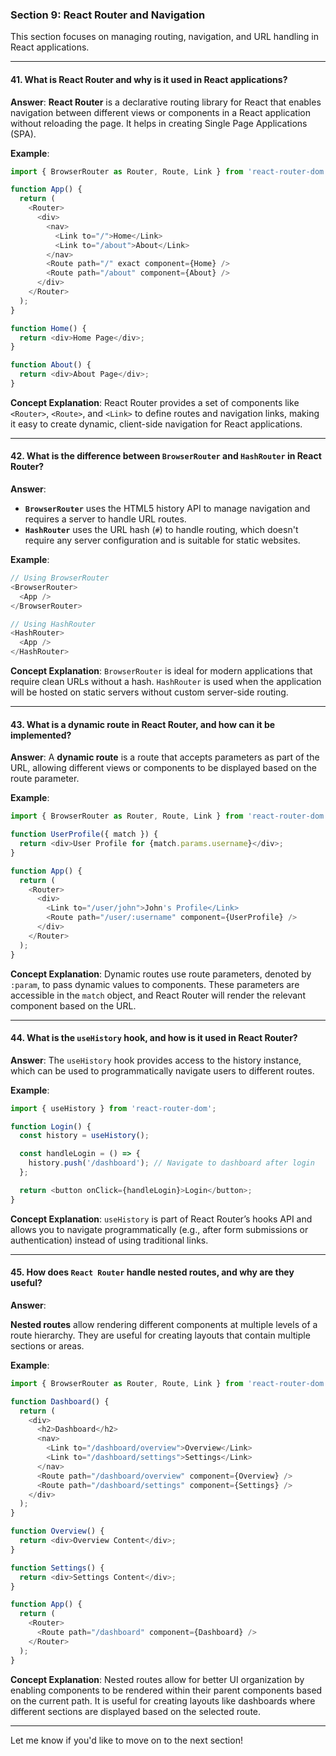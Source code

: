 

### **Section 9: React Router and Navigation**

This section focuses on managing routing, navigation, and URL handling in React applications.

---

#### 41. **What is React Router and why is it used in React applications?**
**Answer**:
**React Router** is a declarative routing library for React that enables navigation between different views or components in a React application without reloading the page. It helps in creating Single Page Applications (SPA).

**Example**:
```javascript
import { BrowserRouter as Router, Route, Link } from 'react-router-dom';

function App() {
  return (
    <Router>
      <div>
        <nav>
          <Link to="/">Home</Link>
          <Link to="/about">About</Link>
        </nav>
        <Route path="/" exact component={Home} />
        <Route path="/about" component={About} />
      </div>
    </Router>
  );
}

function Home() {
  return <div>Home Page</div>;
}

function About() {
  return <div>About Page</div>;
}
```

**Concept Explanation**:
React Router provides a set of components like `<Router>`, `<Route>`, and `<Link>` to define routes and navigation links, making it easy to create dynamic, client-side navigation for React applications.

---

#### 42. **What is the difference between `BrowserRouter` and `HashRouter` in React Router?**
**Answer**:
- **`BrowserRouter`** uses the HTML5 history API to manage navigation and requires a server to handle URL routes.
- **`HashRouter`** uses the URL hash (`#`) to handle routing, which doesn't require any server configuration and is suitable for static websites.

**Example**:
```javascript
// Using BrowserRouter
<BrowserRouter>
  <App />
</BrowserRouter>

// Using HashRouter
<HashRouter>
  <App />
</HashRouter>
```

**Concept Explanation**:
`BrowserRouter` is ideal for modern applications that require clean URLs without a hash. `HashRouter` is used when the application will be hosted on static servers without custom server-side routing.

---

#### 43. **What is a dynamic route in React Router, and how can it be implemented?**
**Answer**:
A **dynamic route** is a route that accepts parameters as part of the URL, allowing different views or components to be displayed based on the route parameter.

**Example**:
```javascript
import { BrowserRouter as Router, Route, Link } from 'react-router-dom';

function UserProfile({ match }) {
  return <div>User Profile for {match.params.username}</div>;
}

function App() {
  return (
    <Router>
      <div>
        <Link to="/user/john">John's Profile</Link>
        <Route path="/user/:username" component={UserProfile} />
      </div>
    </Router>
  );
}
```

**Concept Explanation**:
Dynamic routes use route parameters, denoted by `:param`, to pass dynamic values to components. These parameters are accessible in the `match` object, and React Router will render the relevant component based on the URL.

---

#### 44. **What is the `useHistory` hook, and how is it used in React Router?**
**Answer**:
The `useHistory` hook provides access to the history instance, which can be used to programmatically navigate users to different routes.

**Example**:
```javascript
import { useHistory } from 'react-router-dom';

function Login() {
  const history = useHistory();

  const handleLogin = () => {
    history.push('/dashboard'); // Navigate to dashboard after login
  };

  return <button onClick={handleLogin}>Login</button>;
}
```

**Concept Explanation**:
`useHistory` is part of React Router’s hooks API and allows you to navigate programmatically (e.g., after form submissions or authentication) instead of using traditional links.

---

#### 45. **How does `React Router` handle nested routes, and why are they useful?**

**Answer**:

**Nested routes** allow rendering different components at multiple levels of a route hierarchy. They are useful for creating layouts that contain multiple sections or areas.

**Example**:
```javascript
import { BrowserRouter as Router, Route, Link } from 'react-router-dom';

function Dashboard() {
  return (
    <div>
      <h2>Dashboard</h2>
      <nav>
        <Link to="/dashboard/overview">Overview</Link>
        <Link to="/dashboard/settings">Settings</Link>
      </nav>
      <Route path="/dashboard/overview" component={Overview} />
      <Route path="/dashboard/settings" component={Settings} />
    </div>
  );
}

function Overview() {
  return <div>Overview Content</div>;
}

function Settings() {
  return <div>Settings Content</div>;
}

function App() {
  return (
    <Router>
      <Route path="/dashboard" component={Dashboard} />
    </Router>
  );
}
```

**Concept Explanation**:
Nested routes allow for better UI organization by enabling components to be rendered within their parent components based on the current path. It is useful for creating layouts like dashboards where different sections are displayed based on the selected route.

---

Let me know if you'd like to move on to the next section!